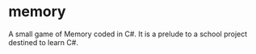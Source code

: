 # memory
A small game of Memory coded in C#. It is a prelude to a school project destined to learn C#.
